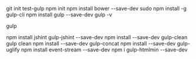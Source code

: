 git init test-gulp
npm init
npm install bower --save-dev
sudo npm install -g gulp-cli
npm install gulp --save-dev
gulp -v

gulp

npm install jshint gulp-jshint --save-dev
npm install --save-dev gulp-clean
gulp clean
npm install --save-dev gulp-concat
npm install --save-dev gulp-uglify
npm install event-stream --save-dev
npm i gulp-htmlmin --save-dev
